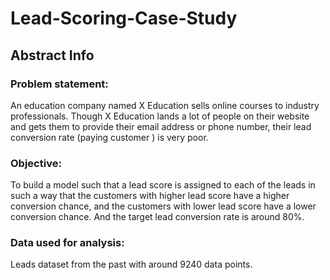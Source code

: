 # Lead-Scoring-Case-Study
## Abstract Info
### Problem statement:
An education company named X Education sells online courses to industry professionals. Though X Education lands a lot of people on their website and gets them to provide their email address or phone number, their lead conversion rate (paying customer ) is very poor.
### Objective:
To build a model such that a lead score is assigned to each of the leads in such a way that the customers with higher lead score have a higher conversion chance, and the customers with lower lead score have a lower conversion chance. And the target lead conversion rate is around 80%. 
### Data used for analysis:
Leads dataset from the past with around 9240 data points.
